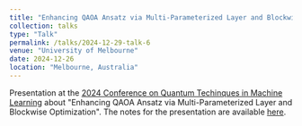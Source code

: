 ```yaml
---
title: "Enhancing QAOA Ansatz via Multi-Parameterized Layer and Blockwise Optimization"
collection: talks
type: "Talk"
permalink: /talks/2024-12-29-talk-6
venue: "University of Melbourne"
date: 2024-12-26
location: "Melbourne, Australia"
---
```


Presentation at the [2024 Conference on Quantum Techinques in Machine Learning](https://qtml2024.org/) about "Enhancing QAOA Ansatz via Multi-Parameterized Layer and Blockwise Optimization". The notes for the presentation are available [here](/assets/files/qtml2024-2.pdf).
